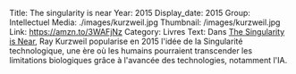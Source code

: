 Title: The singularity is near
Year: 2015
Display_date: 2015
Group: Intellectuel
Media: ./images/kurzweil.jpg
Thumbnail: /images/kurzweil.jpg
Link: https://amzn.to/3WAFjNz
Category: Livres
Text: Dans <a href="https://amzn.to/3WAFjNz" target="_blank">The Singularity is Near</a>, Ray Kurzweil popularise en 2015 l'idée de la Singularité technologique, une ère où les humains pourraient transcender les limitations biologiques grâce à l'avancée des technologies, notamment l'IA.